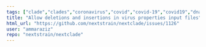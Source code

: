 ```yaml
---
tags: ["clade","clades","coronavirus","covid","covid-19","covid19","dna","help-wanted","influenza","ncov","needs-triage","neherlab","next-generation-sequencing","nextstrain","research","rna","sars-cov-2","science","sequences","sequencing","strain","tfeat","virus"]
title: "Allow deletions and insertions in virus properties input files"
html_url: "https://github.com/nextstrain/nextclade/issues/1126"
user: "ammaraziz"
repo: "nextstrain/nextclade"
---
```


